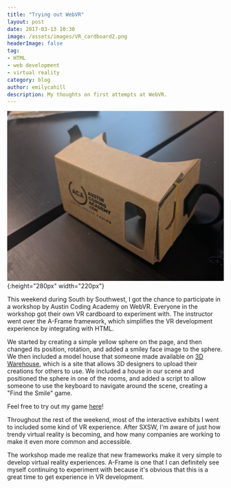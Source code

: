 ```yaml
---
title: "Trying out WebVR"
layout: post
date: 2017-03-13 10:30
image: /assets/images/VR_cardboard2.png
headerImage: false
tag:
- HTML
- web development
- virtual reality
category: blog
author: emilycahill
description: My thoughts on first attempts at WebVR.
---
```


![Cardboard](/assets/images/VR_cardboard2.png){:height="280px" width="220px"}

This weekend during South by Southwest, I got the chance to participate in a workshop by Austin Coding Academy on WebVR. Everyone in the workshop got their own VR cardboard to experiment with. The instructor went over the A-Frame framework, which simplifies the VR development experience by integrating with HTML. 

We started by creating a simple yellow sphere on the page, and then changed its position, rotation, and added a smiley face image to the sphere. We then included a model house that someone made available on [3D Warehouse](https://3dwarehouse.sketchup.com/?hl=en), which is a site that allows 3D designers to upload their creations for others to use. We included a house in our scene and positioned the sphere in one of the rooms, and added a script to allow someone to use the keyboard to navigate around the scene, creating a "Find the Smile" game. 

Feel free to try out my game [here](https://ecahill.github.io/WebVRPractice/)! 

Throughout the rest of the weekend, most of the interactive exhibits I went to included some kind of VR experience. After SXSW, I'm aware of just how trendy virtual reality is becoming, and how many companies are working to make it even more common and accessible. 

The workshop made me realize that new frameworks make it very simple to develop virtual reality experiences. A-Frame is one that I can definitely see myself continuing to experiment with because it's obvious that this is a great time to get experience in VR development. 
